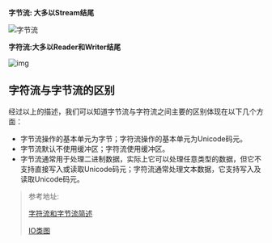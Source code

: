 **字节流: 大多以Stream结尾**


![字节流](https://p-blog.csdn.net/images/p_blog_csdn_net/fenglian521/javaio.bmp)



**字符流:大多以Reader和Writer结尾**

![img](https://p-blog.csdn.net/images/p_blog_csdn_net/fenglian521/javaio2.bmp)



## 字符流与字节流的区别

  经过以上的描述，我们可以知道字节流与字符流之间主要的区别体现在以下几个方面：

- 字节流操作的基本单元为字节；字符流操作的基本单元为Unicode码元。
- 字节流默认不使用缓冲区；字符流使用缓冲区。
- 字节流通常用于处理二进制数据，实际上它可以处理任意类型的数据，但它不支持直接写入或读取Unicode码元；字符流通常处理文本数据，它支持写入及读取Unicode码元。

> 参考地址:
>
> [字符流和字节流简述](https://www.cnblogs.com/absfree/p/5415092.html)
>
> [IO类图](https://blog.csdn.net/fenglian521/article/details/1324010)